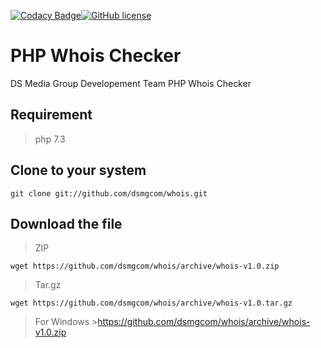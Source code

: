 [![Codacy Badge](https://api.codacy.com/project/badge/Grade/936a1221f4a042e7abfa2f5114fb0560)](https://www.codacy.com/manual/dsmgcom/whois?utm_source=github.com&amp;utm_medium=referral&amp;utm_content=dsmgcom/whois&amp;utm_campaign=Badge_Grade)[![GitHub license](https://img.shields.io/github/license/Naereen/StrapDown.js.svg)](https://github.com/Naereen/StrapDown.js/blob/master/LICENSE)

# PHP Whois Checker

DS Media Group Developement Team PHP Whois Checker

## Requirement

> php 7.3

## Clone to your system

	git clone git://github.com/dsmgcom/whois.git

## Download the file

> ZIP

	wget https://github.com/dsmgcom/whois/archive/whois-v1.0.zip

> Tar.gz

    wget https://github.com/dsmgcom/whois/archive/whois-v1.0.tar.gz
>For Windows
	><https://github.com/dsmgcom/whois/archive/whois-v1.0.zip>

